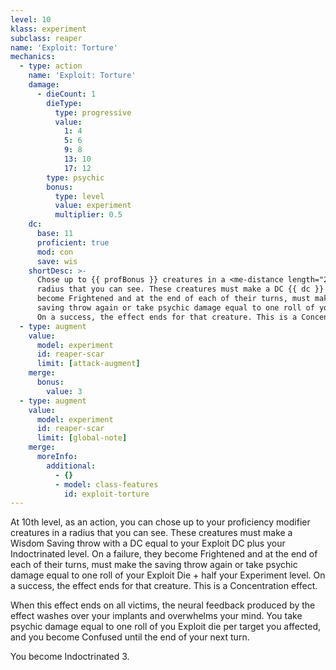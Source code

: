 ```yaml
---
level: 10
klass: experiment
subclass: reaper
name: 'Exploit: Torture'
mechanics:
  - type: action
    name: 'Exploit: Torture'
    damage:
      - dieCount: 1
        dieType:
          type: progressive
          value:
            1: 4
            5: 6
            9: 8
            13: 10
            17: 12
        type: psychic
        bonus:
          type: level
          value: experiment
          multiplier: 0.5
    dc:
      base: 11
      proficient: true
      mod: con
      save: wis
    shortDesc: >-
      Chose up to {{ profBonus }} creatures in a <me-distance length="25" abbr />
      radius that you can see. These creatures must make a DC {{ dc }} Wisdom Saving throw. On a failure, they
      become Frightened and at the end of each of their turns, must make the
      saving throw again or take psychic damage equal to one roll of your Exploit Die + half your Experiment level.
      On a success, the effect ends for that creature. This is a Concentration effect.
  - type: augment
    value:
      model: experiment
      id: reaper-scar
      limit: [attack-augment]
    merge:
      bonus:
        value: 3
  - type: augment
    value:
      model: experiment
      id: reaper-scar
      limit: [global-note]
    merge:
      moreInfo:
        additional:
          - {}
          - model: class-features
            id: exploit-torture
---
```

At 10th level, as an action, you can chose up to your proficiency modifier creatures in a <me-distance length="25" abbr />
radius that you can see. These creatures must make a Wisdom Saving throw with a DC equal to your Exploit DC plus your
Indoctrinated level. On a failure, they become Frightened and at the end of each of their turns, must make the
saving throw again or take psychic damage equal to one roll of your Exploit Die + half your Experiment level.
On a success, the effect ends for that creature. This is a Concentration effect.

When this effect ends on all victims, the neural feedback produced by the effect washes over your implants and
overwhelms your mind. You take psychic damage equal to one roll of you Exploit die per target you affected, and you
become Confused until the end of your next turn.

You become Indoctrinated 3.
